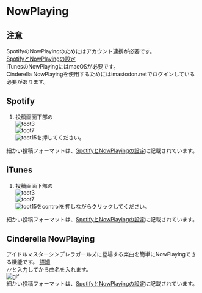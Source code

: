 # NowPlaying

## 注意
SpotifyのNowPlayingのためにはアカウント連携が必要です。  
[SpotifyとNowPlayingの設定](https://docs.thedesk.top/settings/spotify)  
iTunesのNowPlayingにはmacOSが必要です。  
Cinderella NowPlayingを使用するためにはimastodon.netでログインしている必要があります。

## Spotify
1. 投稿画面下部の  
![toot3](https://dl.thedesk.top/media/toot3.PNG)  
![toot7](https://dl.thedesk.top/media/toot7.PNG)  
![toot15](https://dl.thedesk.top/media/toot15.PNG)を押してください。  
  
細かい投稿フォーマットは、[SpotifyとNowPlayingの設定](https://docs.thedesk.top/settings/spotify)に記載されています。

## iTunes
1. 投稿画面下部の  
![toot3](https://dl.thedesk.top/media/toot3.PNG)  
![toot7](https://dl.thedesk.top/media/toot7.PNG)  
![toot15](https://dl.thedesk.top/media/toot15.PNG)をcontrolを押しながらクリックしてください。  
  
細かい投稿フォーマットは、[SpotifyとNowPlayingの設定](https://docs.thedesk.top/settings/spotify)に記載されています。  

## Cinderella NowPlaying
アイドルマスターシンデレラガールズに登場する楽曲を簡単にNowPlayingできる機能です。
[詳細](https://code.cutls.com/zakki-tekina-something/)  
`//`と入力してから曲名を入れます。  
![gif](https://i1.wp.com/code.cutls.com/wp-content/uploads/2018/08/7etqo-nqnpb.gif?w=700&ssl=1)  
細かい投稿フォーマットは、[SpotifyとNowPlayingの設定](https://docs.thedesk.top/settings/spotify)に記載されています。  
